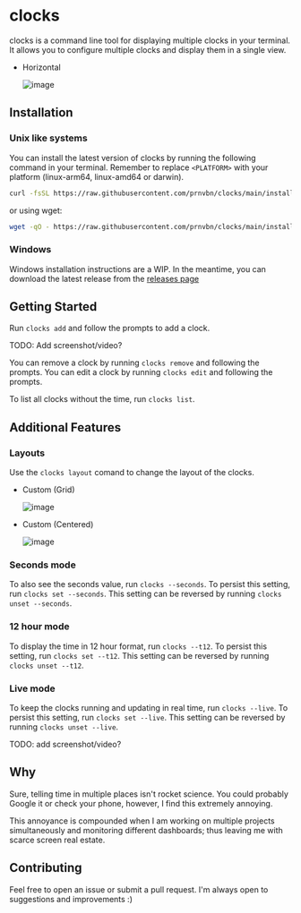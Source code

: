 # clocks

clocks is a command line tool for displaying multiple clocks in your terminal. It allows you to configure multiple clocks and display them in a single view.

- Horizontal

  ![image](https://github.com/prnvbn/clocks/assets/55818107/2ace2664-7c58-4c30-b42a-e1b2cacdcd7f)

## Installation

### Unix like systems

You can install the latest version of clocks by running the following command in your terminal. Remember to replace `<PLATFORM>` with your platform (linux-arm64, linux-amd64 or darwin).

```bash
curl -fsSL https://raw.githubusercontent.com/prnvbn/clocks/main/installer.sh | PLATFORM=<PLATFORM> bash
```

or using wget:

```bash
wget -qO - https://raw.githubusercontent.com/prnvbn/clocks/main/installer.sh |  PLATFORM=<PLATFORM> bash
```

### Windows

Windows installation instructions are a WIP. In the meantime, you can download the latest release from the [releases page](https://github.com/prnvbn/clocks/releases)

## Getting Started

Run `clocks add` and follow the prompts to add a clock.

TODO: Add screenshot/video?

You can remove a clock by running `clocks remove` and following the prompts.
You can edit a clock by running `clocks edit` and following the prompts.

To list all clocks without the time, run `clocks list`.

## Additional Features

### Layouts

Use the `clocks layout` comand to change the layout of the clocks.

- Custom (Grid)

  ![image](https://github.com/prnvbn/clocks/assets/55818107/e0130fea-ffd8-4ea6-8edf-c086c9a4f176)

- Custom (Centered)

  ![image](https://github.com/prnvbn/clocks/assets/55818107/ab20d59a-b7a1-4691-b030-b3be31a8fe6a)

### Seconds mode

To also see the seconds value, run `clocks --seconds`. To persist this setting, run `clocks set --seconds`. This setting can be reversed by running `clocks unset --seconds`.

### 12 hour mode

To display the time in 12 hour format, run `clocks --t12`. To persist this setting, run `clocks set --t12`. This setting can be reversed by running `clocks unset --t12`.



### Live mode

To keep the clocks running and updating in real time, run `clocks --live`. To persist this setting, run `clocks set --live`. This setting can be reversed by running `clocks unset --live`.

TODO: add screenshot/video?

## Why

Sure, telling time in multiple places isn't rocket science. You could probably Google it or check your phone, however, I find this extremely annoying.

This annoyance is compounded when I am working on multiple projects simultaneously and monitoring different dashboards; thus leaving me with scarce screen real estate.

## Contributing

Feel free to open an issue or submit a pull request. I'm always open to suggestions and improvements :)
